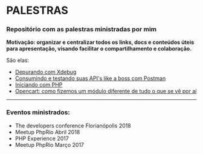 # PALESTRAS

### Repositório com as palestras ministradas por mim

**Motivação: organizar e centralizar todos os links, docs e conteúdos úteis para apresentação, visando facilitar o compartilhamento e colaboração.**

São elas:

- [Depurando com Xdebug](https://github.com/michelpl/palestras/tree/master/Depurando-com-Xdebug)
- [Consumindo e testando suas API's like a boss com Postman](https://github.com/michelpl/palestras/tree/master/Postman-Like-a-Boss)
- [Iniciando com PHP](https://docs.google.com/presentation/d/13TSXAteBCNN5KpjcZaNPoYAjMa53rr_XqKTleQLNNV8/edit?usp=sharing)
- [Opencart: como fizemos um módulo diferente de tudo o que se vê por aí](https://github.com/michelpl/palestras/tree/master/Opencart-Diferente-de-Tudo)

-------------------------------------------------------------------------------------------------------------------------

### Eventos ministrados:
- The developers conference Florianópolis 2018
- Meetup PhpRio Abril 2018
- PHP Experience 2017
- Meetup PhpRio Março 2017
